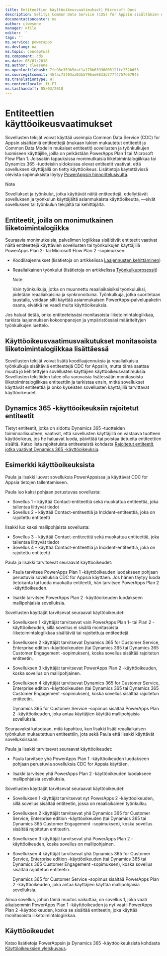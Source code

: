 ```yaml
---
title: Entiteettien käyttöoikeusvaatimukset| Microsoft Docs
description: Selitys Common Data Service (CDS) for Appsin sisältämien entiteettien käyttöoikeusvaatimuksista.
documentationcenter: na
author: clwesene
manager: kfile
editor: ''
tags: ''
ms.service: powerapps
ms.devlang: na
ms.topic: conceptual
ms.component: cds
ms.date: 05/01/2018
ms.author: clwesene
ms.openlocfilehash: 7fc98e359b5daf1a170b63990005121fc2520d53
ms.sourcegitcommit: 45fac73f04aa03b5796ae6833d777f4757e67945
ms.translationtype: HT
ms.contentlocale: fi-FI
ms.lasthandoff: 05/03/2018
---
```

# <a name="license-requirements-for-entities"></a>Entiteettien käyttöoikeusvaatimukset
Sovellusten tekijät voivat käyttää useimpia Common Data Service (CDC) for Appsin sisältämiä entiteettejä (mukaan lukien mukautetut entiteetit ja Common Data Modelin mukaiset entiteetit) sovellusten ja työnkulkujen luomiseen käyttäjille, joilla on pelkästään PowerApps Plan 1 tai Microsoft Flow Plan 1. Joissakin tapauksissa monimutkaisia liiketoimintalogiikkaa tai Dynamics 365 -tuotteisiin sidoksissa olevat entiteetit vaativat, että sovelluksen käyttäjällä on tietty käyttöoikeus. Lisätietoja käytettävissä olevista sopimuksista löytyy [PowerAppsin hinnoittelusivulta](https://powerapps.microsoft.com/pricing).

> [!NOTE]
> Sovellukset ja työnkulut, jotka käyttävät näitä entiteettejä, edellyttävät sovelluksen ja työnkulun käyttäjältä asianmukaista käyttöoikeutta, &mdash;eivät sovelluksen tai työnkulun tekijältä tai kehittäjältä.

## <a name="entities-with-complex-business-logic"></a>Entiteetit, joilla on monimutkainen liiketoimintalogiikka
Seuraavia monimutkaisia, palvelimen logiikkaa sisältävät entiteetit vaativat näitä entiteettejä käyttävien sovellusten tai työnkulkujen käyttäjillä PowerApps Plan 2- tai Microsoft Flow Plan 2 -sopimuksen:

* Koodilaajennukset (lisätietoja on artikkelissa [Laajennusten kehittäminen](https://docs.microsoft.com/dynamics365/customer-engagement/developer/plugin-development))
* Reaaliaikainen työnkulut (lisätietoja on artikkelissa [Työnkulkuprosessit](https://docs.microsoft.com/dynamics365/customer-engagement/customize/workflow-processes))

    > [!NOTE]
    >  Vain työnkulkuja, jotka on muunnettu reaaliaikaisiksi työnkuluiksi, pidetään reaaliaikaisina ja synkronoituina. Työnkulkuja, jotka suoritetaan taustalla, voidaan silti käyttää asianmukaisen PowerApps-palvelupaketin osana, eivätkä ne vaadi muita käyttöoikeuksia.

Jos haluat tietää, onko entiteeteissäsi monitasoista liiketoimintalogiikkaa, tarkista laajennuksen kokoonpanojen ja ympäristössäsi määriteltyjen työnkulkujen luettelo.

## <a name="impacting-license-requirements-when-adding-complex-business-logic"></a>Käyttöoikeusvaatimusvaikutukset monitasoista liiketoimintalogiikkaa lisättäessä
Sovellusten tekijät voivat lisätä koodilaajennuksia ja reaaliaikaisia työnkulkuja sisältäviä entiteettejä CDC for Appsiin, mutta tämä saattaa muuta jo kehitettyjen sovellusten käyttäjien käyttöoikeusvaatimuksia. Sovellusten tekijöiden tulee olla varovaisia lisätessään monitasoista liiketoimintalogiikkaa entiteettiin ja tarkistaa ensin, mitkä sovellukset käyttävät entiteettiä ja onko kyseisten sovellusten käyttäjillä tarvittavat käyttöoikeudet.

## <a name="entities-restricted-to-dynamics-365-licenses"></a>Dynamics 365 -käyttöoikeuksiin rajoitetut entiteetit
Tietyt entiteetit, jotka on sidottu Dynamics 365 -tuotteiden toiminnallisuuteen, vaativat, että sovellusten käyttäjillä on vastaava tuotteen käyttöoikeus, jos he haluavat luoda, päivittää tai poistaa tietueita entiteettien sisältä. Katso lista rajoitetuista entiteeteistä kohdasta [Rajoitetut entiteetit, jotka vaativat Dynamics 365 -käyttöoikeuksia](data-platform-restricted-entities.md).

## <a name="licensing-example"></a>Esimerkki käyttöoikeuksista
Paula ja Iisakki luovat sovelluksia PowerAppsissa ja käyttävät CDC for Appsia tietojen tallentamiseen.

Paula luo kaksi pohjaan perustuvaa sovellusta:

* Sovellus 1 &ndash; käyttää Contact-entiteettiä sekä muokattua entiteettiä, joka tallentaa liittyvät tiedot
* Sovellus 2 &ndash; käyttää Contact-entiteettiä ja Incident-entiteettiä, joka on rajoitettu entiteetti

Iisakki luo kaksi mallipohjaista sovellusta:

* Sovellus 3 &ndash; käyttää Contact-entiteettiä sekä muokattua entiteettiä, joka tallentaa liittyvät tiedot
* Sovellus 4 &ndash; käyttää Contact-entiteettiä ja Incident-entiteettiä, joka on rajoitettu entiteetti

Paula ja Iisakki tarvitsevat seuraavat käyttöoikeudet:
* Paula tarvitsee PowerApps Plan 1 -käyttöoikeuden luodakseen pohjaan perustuvia sovelluksia CDC for Appsia käyttäen. Jos hänen täytyy luoda tietokanta tai luoda muokattu entiteetti, hän tarvitsee PowerApps Plan 2 -käyttöoikeuden.

* Iisakki tarvitsee PowerApps Plan 2 -käyttöoikeuden luodakseen mallipohjaisia sovelluksia.

Sovellusten käyttäjät tarvitsevat seuraavat käyttöoikeudet:
* Sovelluksen 1 käyttäjät tarvitsevat vain PowerApps Plan 1- tai Plan 2 -käyttöoikeuden, sillä sovellus ei sisällä monitasoista liiketoimintalogiikkaa sisältäviä tai rajoitettuja entiteettejä.

* Sovelluksen 2 käyttäjät tarvitsevat Dynamics 365 for Customer Service, Enterprise edition -käyttöoikeuden (tai Dynamics 365 tai Dynamics 365 Customer Engagement -sopimuksen), koska sovellus sisältää rajoitetun entiteetin.

* Sovelluksen 3 käyttäjät tarvitsevat PowerApps Plan 2 -käyttöoikeuden, koska sovellus on mallipohjainen.

* Sovelluksen 4 käyttäjät tarvitsevat Dynamics 365 for Customer Service, Enterprise edition -käyttöoikeuden (tai Dynamics 365 tai Dynamics 365 Customer Engagement -sopimuksen), koska sovellus sisältää rajoitetun entiteetin.

    Dynamics 365 for Customer Service -sopimus sisältää PowerApps Plan 2 -käyttöoikeuden, joka antaa käyttäjien käyttää mallipohjaisia sovelluksia.

Seuraavaksi katsotaan, mitä tapahtuu, kun Iisakki lisää reaaliaikaisen työnkulun mukautettuun entiteettiin, jota sekä Paula että Iisakki käyttävät sovelluksissaan.

Paula ja Iisakki tarvitsevat seuraavat käyttöoikeudet:
* Paula tarvitsee yhä PowerApps Plan 1 -käyttöoikeuden luodakseen pohjaan perustuvia sovelluksia CDC for Appsia käyttäen.

* Iisakki tarvitsee yhä PowerApps Plan 2 -käyttöoikeuden luodakseen mallipohjaisia sovelluksia.

Sovellusten käyttäjät tarvitsevat seuraavat käyttöoikeudet:
* Sovelluksen 1 käyttäjät tarvitsevat nyt PowerApps 2 -käyttöoikeuden, sillä sovellus sisältää entiteetin, jossa on reaaliaikainen työnkulku.

* Sovelluksen 2 käyttäjät tarvitsevat yhä Dynamics 365 for Customer Service, Enterprise edition -käyttöoikeuden (tai Dynamics 365 tai Dynamics 365 Customer Engagement -sopimuksen), koska sovellus sisältää rajoitetun entiteetin. 

* Sovelluksen 3 käyttäjät tarvitsevat yhä PowerApps Plan 2 -käyttöoikeuden, koska sovellus on mallipohjainen.

* Sovelluksen 4 käyttäjät tarvitsevat yhä Dynamics 365 for Customer Service, Enterprise edition -käyttöoikeuden (tai Dynamics 365 tai Dynamics 365 Customer Engagement -sopimuksen), koska sovellus sisältää rajoitetun entiteetin.

    Dynamics 365 for Customer Service -sopimus sisältää PowerApps Plan 2 -käyttöoikeuden, joka antaa käyttäjien käyttää mallipohjaisia sovelluksia.

Ainoa sovellus, johon tämä muutos vaikuttaa, on sovellus 1, joka vaati aikaisemmin PowerApps Plan 1 -käyttöoikeuden ja nyt vaatii PowerApps Plan 2 -käyttöoikeuden, koska se sisältää entiteetin, joka käyttää monitasoista liiketoimintalogiikkaa. 

## <a name="licensing"></a>Käyttöoikeudet
Katso lisätietoja PowerAppsin ja Dynamics 365 -käyttöoikeuksista kohdasta [Käyttöoikeuksien yleiskuvaus](../../administrator/pricing-billing-skus.md).
